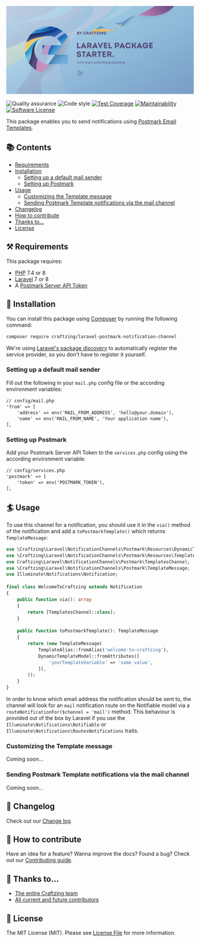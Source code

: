 [![Laravel Postmark notifiation channel](art/banner.jpg)](https://craftzing.com)

![Quality assurance](https://github.com/craftzing/laravel-postmark-notification-channel/workflows/Quality%20assurance/badge.svg)
![Code style](https://github.com/craftzing/laravel-postmark-notification-channel/workflows/Code%20style/badge.svg)
[![Test Coverage](https://api.codeclimate.com/v1/badges/b995846d49f313f8b233/test_coverage)](https://codeclimate.com/github/craftzing/laravel-postmark-notification-channel/test_coverage)
[![Maintainability](https://api.codeclimate.com/v1/badges/b995846d49f313f8b233/maintainability)](https://codeclimate.com/github/craftzing/laravel-postmark-notification-channel/maintainability)
[![Software License](https://img.shields.io/badge/license-MIT-brightgreen.svg?style=flat&color=4D6CB8)](https://github.com/craftzing/laravel-postmark-notification-channel/blob/master/LICENSE)

This package enables you to send notifications using [Postmark Email Templates](https://postmarkapp.com/email-templates).


## 📚 Contents

- [Requirements](#-requirements)
- [Installation](#-installation)
  - [Setting up a default mail sender](#setting-up-a-default-mail-sender)
  - [Setting up Postmark](#setting-up-postmark)
- [Usage](#-usage)
  - [Customizing the Template message](#customizing-the-template-message)
  - [Sending Postmark Template notifications via the mail channel](#sending-postmark-template-notifications-via-the-mail-channel)
- [Changelog](#-changelog)
- [How to contribute](#-how-to-contribute)
- [Thanks to...](#-thanks-to)
- [License](#-license)


## ⚒️ Requirements

This package requires:
- [PHP](https://www.php.net/supported-versions.php) 7.4 or 8
- [Laravel](https://laravel.com) 7 or 8
- A [Postmark Server API Token](https://postmarkapp.com/support/article/1008-what-are-the-account-and-server-api-tokens)


## 🧙 Installation

You can install this package using [Composer](https://getcomposer.org) by running the following command:
```bash
composer require craftzing/laravel-postmark-notification-channel
```

We're using [Laravel's package discovery](https://laravel.com/docs/8.x/packages#package-discovery) to automatically
register the service provider, so you don't have to register it yourself.

### Setting up a default mail sender

Fill out the following in your `mail.php` config file or the according environment variables:
```
// config/mail.php
'from' => [
    'address' => env('MAIL_FROM_ADDRESS', 'hello@your.domain'),
    'name' => env('MAIL_FROM_NAME', 'Your application name'),
],
```

### Setting up Postmark

Add your Postmark Server API Token to the `services.php` config using the according environment variable:
```
// config/services.php
'postmark' => [
    'token' => env('POSTMARK_TOKEN'),
],
```


## 🏄 Usage

To use this channel for a notification, you should use it in the `via()` method of the notification and add a 
`toPostmarkTemplate()` which returns `TemplateMessage`:
```php
use \Craftzing\Laravel\NotificationChannels\Postmark\Resources\DynamicTemplateModel;
use \Craftzing\Laravel\NotificationChannels\Postmark\Resources\TemplateAlias;
use Craftzing\Laravel\NotificationChannels\Postmark\TemplatesChannel;
use \Craftzing\Laravel\NotificationChannels\Postmark\TemplateMessage;
use Illuminate\Notifications\Notification;

final class WelcomeToCraftzing extends Notification 
{
    public function via(): array
    {
        return [TemplatesChannel::class];
    }
    
    public function toPostmarkTemplate(): TemplateMessage
    {
        return (new TemplateMessage(
            TemplateAlias::fromAlias('welcome-to-craftzing'),
            DynamicTemplateModel::fromAttributes([
                'yourTemplateVariable' => 'some value',
            ]),
        ));
    }
}
```

In order to know which email address the notification should be sent to, the channel will look for an `mail` 
notification route on the Notifiable model via a `routeNotificationFor($channel = 'mail')` method. This behaviour is
provided out of the box by Laravel if you use the `Illuminate\Notifications\Notifiable` or 
`Illuminate\Notifications\RoutesNotifications` traits.

### Customizing the Template message

Coming soon...

### Sending Postmark Template notifications via the mail channel

Coming soon...


## 📝 Changelog

Check out our [Change log](/CHANGELOG.md).


## 🤝 How to contribute

Have an idea for a feature? Wanna improve the docs? Found a bug? Check out our [Contributing guide](/CONTRIBUTING.md).


## 💙 Thanks to...

- [The entire Craftzing team](https://craftzing.com)
- [All current and future contributors](https://github.com/creaftzing/laravel-postmark-notification-channel/graphs/contributors)


## 🔑 License

The MIT License (MIT). Please see [License File](/LICENSE) for more information.
